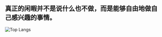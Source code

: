 ## 真正的闲暇并不是说什么也不做，而是能够自由地做自己感兴趣的事情。

![Top Langs](https://github-readme-stats.vercel.app/api/top-langs/?username=chend1&size_weight=0.5&count_weight=0.5)
